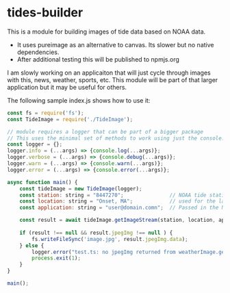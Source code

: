 # tides-builder
This is a module for building images of tide data based on NOAA data.
* It uses pureimage as an alternative to canvas.  Its slower but no native dependencies.
* After additional testing this will be published to npmjs.org

I am slowly working on an applicaiton that will just cycle through images with this, news, weather, sports, etc.  This module will be part of that larger application but it may be useful for others.

The following sample index.js shows how to use it:
```javascript
const fs = require('fs');
const TideImage = require('./TideImage');

// module requires a logger that can be part of a bigger package
// This uses the minimal set of methods to work using just the console.
const logger = {};
logger.info = (...args) => {console.log(...args)};
logger.verbose = (...args) => {console.debug(...args)};
logger.warn = (...args) => {console.warn(...args)};
logger.error = (...args) => {console.error(...args)};

async function main() {
    const tideImage = new TideImage(logger);
    const station: string = "8447270";               // NOAA tide station
    const location: string = "Onset, MA";            // used for the label on screen
    const application: string = "user@domain.comn";  // Passed in the NOAA GET request

    const result = await tideImage.getImageStream(station, location, application);
    
    if (result !== null && result.jpegImg !== null ) {
        fs.writeFileSync('image.jpg', result.jpegImg.data);
    } else {
        logger.error("test.ts: no jpegImg returned from weatherImage.getImageStream");
        process.exit(1);
    }
}

main();
```
